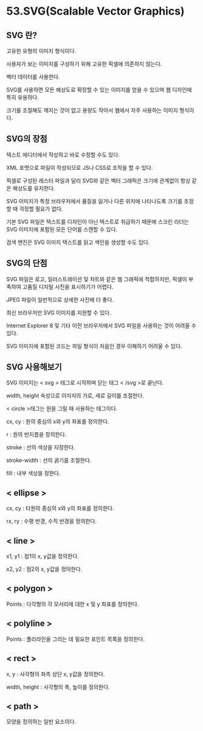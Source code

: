 # 53.SVG(Scalable Vector Graphics)

## SVG 란?

고유한 유형의 이미지 형식이다.

사용자가 보는 이미지를 구성하기 위해 고유한 픽셀에 의존하지 않는다.

벡터 데이터를 사용한다.

SVG를 사용하면 모든 해상도로 확장할 수 있는 이미지를 얻을 수 있으며 웹 디자인에 특히 유용하다.

크기를 조절해도 깨지는 것이 없고 용량도 작아서 웹에서 자주 사용하는 이미지 형식이다.

## SVG의 장점

텍스트 에디터에서 작성하고 바로 수정할 수도 있다.

XML 포맷으로 파일이 작성되므로 JS나 CSS로 조작을 할 수 있다.

픽셀로 구성된 레스터 파일과 달리 SVG와 같은 벡터 그래픽은 크기에 관계없이 항상 같은 해상도를 유지한다.

SVG 이미지가 특정 브라우저에서 품질을 잃거나 다른 위치에 나타나도록 크기를 조정할 때 걱정할 필요가 없다.

기본 SVG 파일은 텍스트를 디자인이 아닌 텍스트로 취급하기 때문에 스크린 리더는 SVG 이미지에 포함된 모든 단어를 스캔할 수 있다.

검색 엔진은 SVG 이미지 텍스트를 읽고 색인을 생성할 수도 있다.

## SVG의 단점

SVG 파일은 로고, 일러스트레이션 및 차트와 같은 웹 그래픽에 적합하지만, 픽셀이 부족하여 고품질 디지털 사진을 표시하기가 어렵다.

JPEG 파일이 일반적으로 상세한 사진에 더 좋다.

최신 브라우저만 SVG 이미지를 지원할 수 있다.

Internet Explorer 8 및 기타 이전 브라우저에서 SVG 파일을 사용하는 것이 어려울 수 있다.

SVG 이미지에 포함된 코드는 파일 형식이 처음인 경우 이해하기 어려울 수 있다.

## SVG 사용해보기

SVG 이미지는 < svg > 태그로 시작하며 닫는 태그 < /svg >로 끝난다.

width, height 속성으로 이미지의 가로, 세로 길이를 조절한다.

< circle >태그는 원을 그릴 때 사용하는 태그이다.

cx, cy : 원의 중심의 x와 y의 좌표를 정의한다.

r : 원의 반지름을 정의한다.

stroke : 선의 색상을 지정한다.

stroke-width : 선의 굵기를 조절한다.

fill : 내부 색상을 정한다.

## < ellipse >

cx, cy : 타원의 중심의 x와 y의 좌표를 정의한다.

rx, ry : 수평 반경, 수직 반경을 정의한다.


## < line >

x1, y1 : 점1의 x, y값을 정의한다.

x2, y2 : 점2의 x, y값을 정의한다.

## < polygon >

Points : 다각형의 각 모서리에 대한 x 및 y 좌표를 정의한다.

## < polyline >

Points : 폴리라인을 그리는 데 필요한 포인트 목록을 정의한다.

## < rect >

x, y : 사각형의 좌측 상단 x, y값을 정의한다.

width, height : 사각형의 폭, 높이를 정의한다.

## < path >

모양을 정의하는 일반 요소이다.

